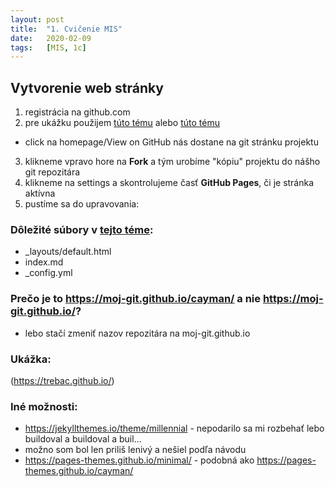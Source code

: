 ```yaml
---
layout: post
title:  "1. Cvičenie MIS"
date:   2020-02-09 
tags:   [MIS, 1c]
---
```


## Vytvorenie web stránky

1. registrácia na github.com
2. pre ukážku použijem [túto tému](http://jekyllthemes.org/themes/agency/) alebo [túto tému](https://pages-themes.github.io/cayman/)
 - click na homepage/View on GitHub nás dostane na git stránku projektu
3. klikneme vpravo hore na **Fork** a tým urobíme "kópiu" projektu do nášho git repozitára
4. klikneme na settings a skontrolujeme časť **GitHub Pages**, či je stránka aktívna
5. pustíme sa do upravovania:

### Dôležité súbory v [tejto téme](https://pages-themes.github.io/cayman/):
 - _layouts/default.html
 - index.md
 - _config.yml
 
### Prečo je to https://moj-git.github.io/cayman/ a nie https://moj-git.github.io/?
- lebo stačí zmeniť nazov repozitára na moj-git.github.io

### Ukážka:
(https://trebac.github.io/)

### Iné možnosti:
- https://jekyllthemes.io/theme/millennial - nepodarilo sa mi rozbehať lebo buildoval a buildoval a buil...
 - možno som bol len priliš lenivý a nešiel podľa návodu
- https://pages-themes.github.io/minimal/ - podobná ako https://pages-themes.github.io/cayman/
